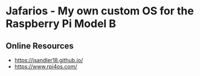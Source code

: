 # Jafarios - My own custom OS for the Raspberry Pi Model B

## Online Resources

* https://jsandler18.github.io/
* https://www.rpi4os.com/



